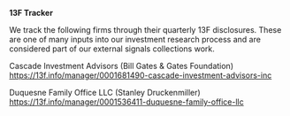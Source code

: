 **13F Tracker**

We track the following firms through their quarterly 13F disclosures. These are one of many inputs into our investment research process and are considered part of our external signals collections work.

Cascade Investment Advisors (Bill Gates & Gates Foundation)
https://13f.info/manager/0001681490-cascade-investment-advisors-inc

Duquesne Family Office LLC (Stanley Druckenmiller)
https://13f.info/manager/0001536411-duquesne-family-office-llc

